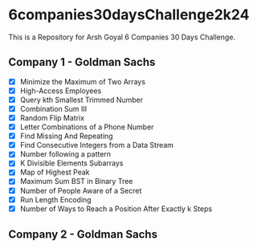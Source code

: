 # 6companies30daysChallenge2k24
This is a Repository for Arsh Goyal 6 Companies 30 Days Challenge.

## Company 1 - Goldman Sachs

- [x] Minimize the Maximum of Two Arrays
- [x] High-Access Employees
- [x] Query kth Smallest Trimmed Number
- [x] Combination Sum III
- [x] Random Flip Matrix
- [x] Letter Combinations of a Phone Number
- [x] Find Missing And Repeating
- [x] Find Consecutive Integers from a Data Stream
- [x] Number following a pattern
- [x] K Divisible Elements Subarrays
- [x] Map of Highest Peak
- [x] Maximum Sum BST in Binary Tree
- [x] Number of People Aware of a Secret
- [x] Run Length Encoding
- [x] Number of Ways to Reach a Position After Exactly k Steps

## Company 2 - Goldman Sachs

